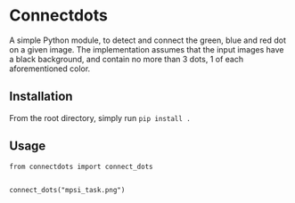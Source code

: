 # Connectdots
A simple Python module, to detect and connect the green, blue and red dot on a given image. 
The implementation assumes that the input images have a black background, and contain no more than 3 dots, 
1 of each aforementioned color. 

## Installation
From the root directory, simply run ```pip install .```

## Usage
```
from connectdots import connect_dots


connect_dots("mpsi_task.png")
```
